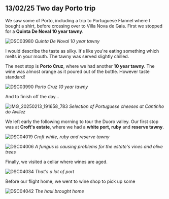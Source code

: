## 13/02/25 Two day Porto trip

We saw some of Porto, including a trip to Portuguese Flannel where I bought a shirt, before crossing over to Villa Nova de Gaia. First we stopped for a **Quinta De Noval 10 year tawny**.

![DSC03980](DSC03980.JPG)
*Quinta De Noval 10 year tawny*

I would describe the taste as silky. It's like you're eating something which melts in your mouth. The tawny was served slightly chilled.

The next stop is **Porto Cruz**, where we had another **10 year tawny**. The wine was almost orange as it poured out of the bottle. However taste standard!

![DSC03990](DSC03990.JPG)
*Porto Cruz 10 year tawny*

And to finish off the day...

![IMG_20250213_191658_783](IMG_20250213_191658_783.jpg)
*Selection of Portuguese cheeses at Cantinho do Avillez*

We left early the following morning to tour the Duoro valley. Our first stop was at **Croft's estate**, where we had a **white port, ruby** and **reserve tawny**.

![DSC04019](DSC04019.JPG)
*Croft white, ruby and reserve tawny*

![DSC04006](DSC04006.JPG)
*A fungus is causing problems for the estate's vines and olive trees*

Finally, we visited a cellar where wines are aged.

![DSC04034](DSC04034.JPG)
*That's a lot of port*

Before our flight home, we went to wine shop to pick up some 

![DSC04042](DSC04042.JPG)
*The haul brought home*
